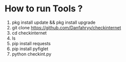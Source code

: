 # How to run Tools ?
1. pkg install update && pkg install upgrade
2. git clone https://github.com/Danfahryy/checkinternet
3. cd checkinternet
4. ls
5. pip install requests
6. pip install pyfiglet
7. python checkint.py 
